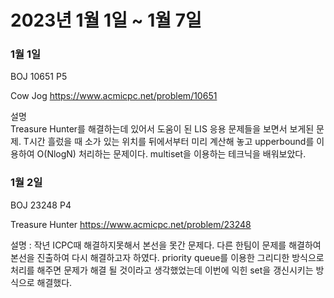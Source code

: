 # 2023년 1월 1일 ~ 1월 7일

### 1월 1일

BOJ 10651
P5

Cow Jog
https://www.acmicpc.net/problem/10651

<summary>
설명
</summary>
<div markdown="1">       
Treasure Hunter를 해결하는데 있어서 도움이 된 LIS 응용 문제들을 보면서 보게된 문제.
T시간 흘렀을 때 소가 있는 위치를 뒤에서부터 미리 계산해 놓고 upperbound를 이용하여 O(NlogN) 처리하는 문제이다.
multiset을 이용하는 테크닉을 배워보았다.
</div>

### 1월 2일

BOJ 23248
P4

Treasure Hunter
https://www.acmicpc.net/problem/23248

설명 : 작년 ICPC때 해결하지못해서 본선을 못간 문제다. 다른 한팀이 문제를 해결하여 본선을 진출하여 다시 해결하고자 하였다.
priority queue를 이용한 그리디한 방식으로 처리를 해주면 문제가 해결 될 것이라고 생각했었는데 이번에 익힌 set을 갱신시키는 방식으로 해결했다.
